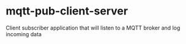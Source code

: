 # mqtt-pub-client-server
Client subscriber application that will listen to a MQTT broker and log incoming data
